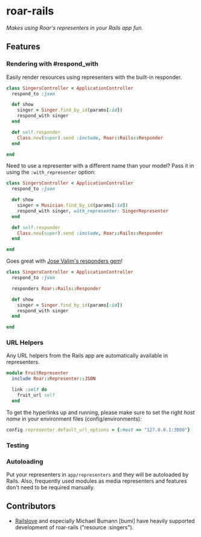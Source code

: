 # roar-rails

_Makes using Roar's representers in your Rails app fun._

## Features

### Rendering with #respond_with

Easily render resources using representers with the built-in responder.

```ruby
class SingersController < ApplicationController
  respond_to :json

  def show
    singer = Singer.find_by_id(params[:id])
    respond_with singer
  end

  def self.responder
    Class.new(super).send :include, Roar::Rails::Responder
  end

end
```

Need to use a representer with a different name than your model? Pass it in using the `:with_representer` option:

```ruby
class SingersController < ApplicationController
  respond_to :json

  def show
    singer = Musician.find_by_id(params[:id])
    respond_with singer, with_representer: SingerRepresenter
  end

  def self.responder
    Class.new(super).send :include, Roar::Rails::Responder
  end

end
```

Goes great with [Jose Valim's responders gem][responders]!

```ruby
class SingersController < ApplicationController
  respond_to :json

  responders Roar::Rails::Responder

  def show
    singer = Singer.find_by_id(params[:id])
    respond_with singer
  end

end
```

### URL Helpers

Any URL helpers from the Rails app are automatically available in representers.

```ruby
module FruitRepresenter
  include Roar::Representer::JSON

  link :self do
    fruit_url self
  end
```
To get the hyperlinks up and running, please make sure to set the right _host name_ in your environment files (config/environments):

```ruby
config.representer.default_url_options = {:host => "127.0.0.1:3000"}
```

### Testing

### Autoloading

Put your representers in `app/representers` and they will be autoloaded by Rails. Also, frequently used modules as media representers and features don't need to be required manually.


## Contributors

* [Railslove](http://www.railslove.de) and especially Michael Bumann [bumi] have heavily supported development of roar-rails ("resource :singers").

[responders]: https://github.com/plataformatec/responders
